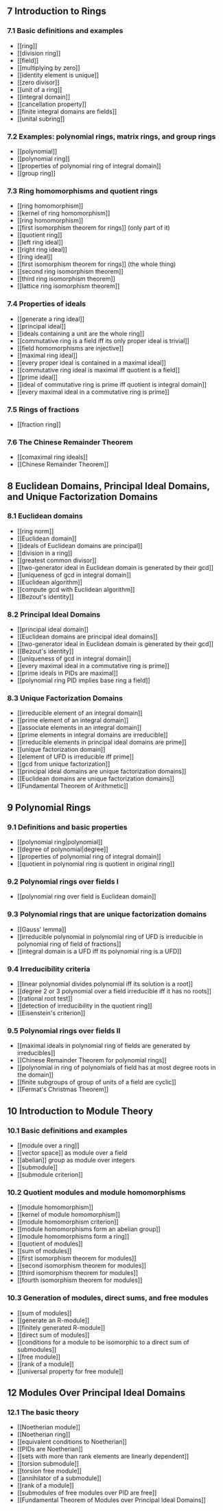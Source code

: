 ## 7 Introduction to Rings
### 7.1 Basic definitions and examples
- [[ring]]
- [[division ring]]
- [[field]]
- [[multiplying by zero]]
- [[identity element is unique]]
- [[zero divisor]]
- [[unit of a ring]]
- [[integral domain]]
- [[cancellation property]]
- [[finite integral domains are fields]]
- [[unital subring]]
### 7.2 Examples: polynomial rings, matrix rings, and group rings
- [[polynomial]]
- [[polynomial ring]]
- [[properties of polynomial ring of integral domain]]
- [[group ring]]
### 7.3 Ring homomorphisms and quotient rings
- [[ring homomorphism]]
- [[kernel of ring homomorphism]]
- [[ring homomorphism]]
- [[first isomorphism theorem for rings]] (only part of it)
- [[quotient ring]]
- [[left ring ideal]]
- [[right ring ideal]]
- [[ring ideal]]
- [[first isomorphism theorem for rings]] (the whole thing)
- [[second ring isomorphism theorem]]
- [[third ring isomorphism theorem]]
- [[lattice ring isomorphism theorem]]
### 7.4 Properties of ideals
- [[generate a ring ideal]]
- [[principal ideal]]
- [[ideals containing a unit are the whole ring]]
- [[commutative ring is a field iff its only proper ideal is trivial]]
- [[field homomorphisms are injective]]
- [[maximal ring ideal]]
- [[every proper ideal is contained in a maximal ideal]]
- [[commutative ring ideal is maximal iff quotient is a field]]
- [[prime ideal]]
- [[ideal of commutative ring is prime iff quotient is integral domain]]
- [[every maximal ideal in a commutative ring is prime]]
### 7.5 Rings of fractions
- [[fraction ring]]
### 7.6 The Chinese Remainder Theorem
- [[comaximal ring ideals]]
- [[Chinese Remainder Theorem]]

## 8 Euclidean Domains, Principal Ideal Domains, and Unique Factorization Domains
### 8.1 Euclidean domains
- [[ring norm]]
- [[Euclidean domain]]
- [[ideals of Euclidean domains are principal]]
- [[division in a ring]]
- [[greatest common divisor]]
- [[two-generator ideal in Euclidean domain is generated by their gcd]]
- [[uniqueness of gcd in integral domain]]
- [[Euclidean algorithm]]
- [[compute gcd with Euclidean algorithm]]
- [[Bezout's identity]]

### 8.2 Principal Ideal Domains
- [[principal ideal domain]]
- [[Euclidean domains are principal ideal domains]]
- [[two-generator ideal in Euclidean domain is generated by their gcd]]
- [[Bezout's identity]]
- [[uniqueness of gcd in integral domain]]
- [[every maximal ideal in a commutative ring is prime]]
- [[prime ideals in PIDs are maximal]]
- [[polynomial ring PID implies base ring a field]]

### 8.3 Unique Factorization Domains
- [[irreducible element of an integral domain]]
- [[prime element of an integral domain]]
- [[associate elements in an integral domain]]
- [[prime elements in integral domains are irreducible]]
- [[irreducible elements in principal ideal domains are prime]]
- [[unique factorization domain]]
- [[element of UFD is irreducible iff prime]]
- [[gcd from unique factorization]]
- [[principal ideal domains are unique factorization domains]]
- [[Euclidean domains are unique factorization domains]]
- [[Fundamental Theorem of Arithmetic]]

## 9 Polynomial Rings
### 9.1 Definitions and basic properties
- [[polynomial ring|polynomial]]
- [[degree of polynomial|degree]]
- [[properties of polynomial ring of integral domain]]
- [[quotient in polynomial ring is quotient in original ring]]
### 9.2 Polynomial rings over fields I
- [[polynomial ring over field is Euclidean domain]]
### 9.3 Polynomial rings that are unique factorization domains
- [[Gauss' lemma]]
- [[irreducible polynomial in polynomial ring of UFD is irreducible in polynomial ring of field of fractions]]
- [[integral domain is a UFD iff its polynomial ring is a UFD]]

### 9.4 Irreducibility criteria
- [[linear polynomial divides polynomial iff its solution is a root]]
- [[degree 2 or 3 polynomial over a field irreducible iff it has no roots]]
- [[rational root test]]
- [[detection of irreducibility in the quotient ring]]
- [[Eisenstein's criterion]]

### 9.5 Polynomial rings over fields II
- [[maximal ideals in polynomial ring of fields are generated by irreducibles]]
- [[Chinese Remainder Theorem for polynomial rings]]
- [[polynomial in ring of polynomials of field has at most degree roots in the domain]]
- [[finite subgroups of group of units of a field are cyclic]]
- [[Fermat's Christmas Theorem]]

## 10 Introduction to Module Theory
### 10.1 Basic definitions and examples
- [[module over a ring]]
- [[vector space]] as module over a field
- [[abelian]] group as module over integers
- [[submodule]]
- [[submodule criterion]]

### 10.2 Quotient modules and module homomorphisms
- [[module homomorphism]]
- [[kernel of module homomorphism]]
- [[module homomorphism criterion]]
- [[module homomorphisms form an abelian group]]
- [[module homomorphisms form a ring]]
- [[quotient of modules]]
- [[sum of modules]]
- [[first isomorphism theorem for modules]]
- [[second isomorphism theorem for modules]]
- [[third isomorphism theorem for modules]]
- [[fourth isomorphism theorem for modules]]

### 10.3 Generation of modules, direct sums, and free modules
- [[sum of modules]]
- [[generate an R-module]]
- [[finitely generated R-module]]
- [[direct sum of modules]]
- [[conditions for a module to be isomorphic to a direct sum of submodules]]
- [[free module]]
- [[rank of a module]]
- [[universal property for free module]]

## 12 Modules Over Principal Ideal Domains
### 12.1 The basic theory
- [[Noetherian module]]
- [[Noetherian ring]]
- [[equivalent conditions to Noetherian]]
- [[PIDs are Noetherian]]
- [[sets with more than rank elements are linearly dependent]]
- [[torsion submodule]]
- [[torsion free module]]
- [[annihilator of a submodule]]
- [[rank of a module]]
- [[submodules of free modules over PID are free]]
- [[Fundamental Theorem of Modules over Principal Ideal Domains]]